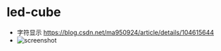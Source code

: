 # led-cube

- 字符显示 https://blog.csdn.net/ma950924/article/details/104615644
- ![screenshot](LED-CUBE/rough_sketch_1.png)